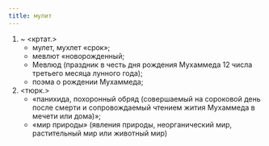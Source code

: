 ```yaml
---
title: мулит
---
```


1. ~ <кртат.>
    * мулет, мухлет «срок»;
    * мевлют «новорожденный;
    * Мевлюд (праздник в честь дня рождения Мухаммеда 12 числа третьего месяца лунного года);
    * поэма о рождении Мухаммеда;
2. <тюрк.>
    * «панихида, похоронный обряд (совершаемый на сороковой день после смерти и сопровождаемый чтением жития Мухаммеда в мечети или дома)»;
    * «мир природы» (явления природы, неорганический мир, растительный мир или животный мир)
